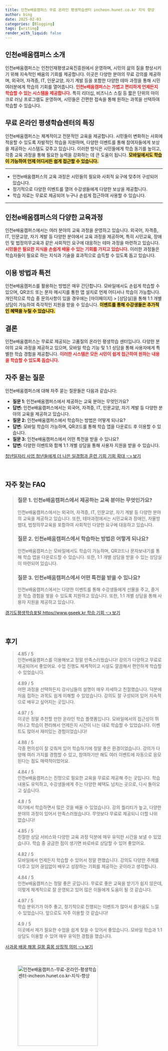 ```yaml
---
title: 인천e배움캠퍼스 무료 온라인 평생학습센터 incheon.hunet.co.kr 지식 향상
author: bing
date: 2025-02-03
categories: [Blogging]
tags: [writing]
render_with_liquid: false
---
```



<h2 id='인천e배움캠퍼스_소개'>인천e배움캠퍼스 소개</h2>

<p>인천e배움캠퍼스는 인천인재평생교육진흥원에서 운영하며, 시민의 삶의 질을 향상시키기 위해 지속적인 배움의 기회를 제공합니다. 이곳은 다양한 분야의 무료 강의를 제공하며, 외국어, 자격증, IT, 인문교양, 자기 계발 등을 포함한 다양한 테마 과정을 통해 시민 여러분에게 학습의 기회를 열어줍니다. <b><span style="color: #ee2323;">인천e배움캠퍼스는 가볍고 편리하게 언제든지 학습할 수 있는 시스템을 제공합니다.</span></b> 특히 리더십, 비즈니스 스킬 등 짧은 단위의 마이크로 러닝 프로그램도 운영하며, 시민들은 간편한 접속을 통해 원하는 과목을 선택하여 학습할 수 있습니다.</p>

<h2 id='무료_온라인_평생학습센터의_특징'>무료 온라인 평생학습센터의 특징</h2>

<p>인천e배움캠퍼스는 체계적이고 전문적인 교육을 제공합니다. 시민들이 변화하는 사회에 적응할 수 있도록 자발적인 학습을 지원하며, 다양한 이벤트를 통해 참여자들에게 보상을 제공하는 시스템도 갖추고 있습니다. 이러한 방식은 시민들에게 학습 동기를 높이고, 각종 교육 과정을 통해 필요한 능력을 강화하는 데 큰 도움이 됩니다. <b><span style="background-color: #ffe066;">모바일에서도 학습이 가능하여 언제 어디서든 쉽게 접근할 수 있습니다.</span></b></p>

<hr />

<ul>
    <li>인천e배움캠퍼스의 교육 과정은 시민들의 필요와 사회적 요구에 맞추어 구성되어 있습니다.</li>
    <li>정기적으로 다양한 이벤트를 열어 수강생들에게 다양한 보상을 제공합니다.</li>
    <li>학습 자료는 무료로 제공되어 누구나 손쉽게 접근하여 사용할 수 있습니다.</li>
</ul>

<hr />

<h2 id='인천e배움캠퍼스의_다양한_교육과정'>인천e배움캠퍼스의 다양한 교육과정</h2>

<p>인천e배움캠퍼스에서는 여러 분야의 교육 과정을 운영하고 있습니다. 외국어, 자격증, IT, 인문교양, 자기 계발 등 다양한 분야에서 교육 과정을 제공하며, 특히 시민교육, 장애인 및 법정의무교육과 같은 사회적인 요구에 대응하는 테마 과정을 마련하고 있습니다. <b><span style="color: #ee2323;">시민들은 필요한 지식을 손쉽게 배울 수 있는 기회를 가지고 있습니다.</span></b> 이러한 과정들은 학습자들이 필요로 하는 지식과 기술을 효과적으로 습득할 수 있도록 돕고 있습니다.</p>

<h2 id='이용_방법과_특전'>이용 방법과 특전</h2>

<p>인천e배움캠퍼스를 활용하는 방법은 매우 간단합니다. 모바일에서도 손쉽게 학습할 수 있으며, QR코드 또는 문자 메시지를 통한 앱 설치로 언제 어디서나 학습이 가능합니다. 개인적으로 학습 중 문의사항이 있을 경우에는 [마이페이지] > [상담실]을 통해 1:1 개별 상담이 가능하여 즉각적인 지원을 받을 수 있습니다. <b><span style="background-color: #ffe066;">이벤트를 통해 수강생들은 추가적인 혜택을 누릴 수 있습니다.</span></b></p>

<h2 id='결론'>결론</h2>

<p>인천e배움캠퍼스는 무료로 제공되는 고품질의 온라인 평생학습 센터입니다. 다양한 분야의 교육 과정을 제공하고 있으며, 모바일 학습 기능 및 1:1 상담을 통해 사용자에게 특별한 학습 경험을 제공합니다. <b><span style="color: #ee2323;">이러한 시스템은 모든 시민이 쉽게 접근하여 원하는 내용을 학습할 수 있도록 돕습니다.</span></b></p>

<h2 id='자주_묻는_질문'>자주 묻는 질문</h2>

<p>인천e배움캠퍼스에 대해 자주 묻는 질문들은 다음과 같습니다:</p>

<ul>
    <li><b>질문 1:</b> 인천e배움캠퍼스에서 제공하는 교육 분야는 무엇인가요?</li>
    <li><b>답변:</b> 인천e배움캠퍼스에서는 외국어, 자격증, IT, 인문교양, 자기 계발 등 다양한 분야의 교육을 제공하고 있습니다.</li>
    <li><b>질문 2:</b> 인천e배움캠퍼스에서 학습하는 방법은 어떻게 되나요?</li>
    <li><b>답변:</b> 모바일 학습이 가능하며, QR코드를 통해 학습 앱을 다운로드 후 이용할 수 있습니다.</li>
    <li><b>질문 3:</b> 인천e배움캠퍼스에서 어떤 특전을 받을 수 있나요?</li>
    <li><b>답변:</b> 다양한 이벤트와 함께 1:1 개별 상담을 통해 사용자 지원을 받을 수 있습니다.</li>
</ul>


<p><a class="click-button" title="청년일자리 사업 청년들에게 더 나은 일경험과 훈련 기회 기회 확대" href="https://blackassets.github.io/posts/%EC%B2%AD%EB%85%84%EC%9D%BC%EC%9E%90%EB%A6%AC-%EC%82%AC%EC%97%85-%EC%B2%AD%EB%85%84%EB%93%A4%EC%97%90%EA%B2%8C-%EB%8D%94-%EB%82%98%EC%9D%80-%EC%9D%BC%EA%B2%BD%ED%97%98%EA%B3%BC-%ED%9B%88%EB%A0%A8-%EA%B8%B0%ED%9A%8C-%EA%B8%B0%ED%9A%8C-%ED%99%95%EB%8C%80/" rel="dofollow">청년일자리 사업 청년들에게 더 나은 일경험과 훈련 기회 기회 확대 👈 보기</a></p><br>
<h2 id='자주_찾는_FAQ'>자주 찾는 FAQ</h2>
<div itemscope="" itemtype="https://schema.org/FAQPage"> 
    <blockquote> 
        <div itemscope="" itemprop="mainEntity" itemtype="https://schema.org/Question"> 
            <h3 itemprop="name">질문 1. 인천e배움캠퍼스에서 제공하는 교육 분야는 무엇인가요?</h3> 
            <div itemscope="" itemprop="acceptedAnswer" itemtype="https://schema.org/Answer"> 
                <span itemprop="text"> 
                    <p>인천e배움캠퍼스에서는 외국어, 자격증, IT, 인문교양, 자기 계발 등 다양한 분야의 교육을 제공하고 있습니다. 또한, 테마과정에서는 시민교육과 장애인, 자율방범대, 법정의무교육을 포함하여 사회적인 다양한 요구에 대응하고 있습니다.</p> 
                </span> 
            </div> 
        </div> 
        <div itemscope="" itemprop="mainEntity" itemtype="https://schema.org/Question"> 
            <h3 itemprop="name">질문 2. 인천e배움캠퍼스에서 학습하는 방법은 어떻게 되나요?</h3> 
            <div itemscope="" itemprop="acceptedAnswer" itemtype="https://schema.org/Answer"> 
                <span itemprop="text"> 
                    <p>인천e배움캠퍼스는 모바일에서도 학습이 가능하며, QR코드나 문자보내기를 통해 학습 앱을 다운로드할 수 있습니다. 또한, 1:1 개별 상담을 받을 수 있는 상담실이 마련되어 있습니다.</p> 
                </span> 
            </div> 
        </div> 
        <div itemscope="" itemprop="mainEntity" itemtype="https://schema.org/Question"> 
            <h3 itemprop="name">질문 3. 인천e배움캠퍼스에서 어떤 특전을 받을 수 있나요?</h3> 
            <div itemscope="" itemprop="acceptedAnswer" itemtype="https://schema.org/Answer"> 
                <span itemprop="text"> 
                    <p>인천e배움캠퍼스에서는 다양한 이벤트를 통해 수강생들에게 선물을 주고, 즐거운 학습 경험을 쌓을 수 있도록 지원하고 있습니다. 또한, 1:1 개별 상담을 통해 사용자 지원을 제공하고 있습니다.</p> 
                </span> 
            </div> 
        </div> 
    </blockquote> 
</div>
<p><a class="click-button" title="경기도평생학습포털 https//www.gseek.kr 학습 기회" href="https://blackassets.github.io/posts/%EA%B2%BD%EA%B8%B0%EB%8F%84%ED%8F%89%EC%83%9D%ED%95%99%EC%8A%B5%ED%8F%AC%ED%84%B8-httpswww.gseek.kr-%ED%95%99%EC%8A%B5-%EA%B8%B0%ED%9A%8C/" rel="dofollow">경기도평생학습포털 https//www.gseek.kr 학습 기회 👈 보기</a></p><br>
<h2 id='후기'>후기</h2>
<div itemscope itemtype="https://schema.org/Product">
  <blockquote>
  <div itemprop="review" itemscope itemtype="https://schema.org/Review">
      <div itemprop="reviewRating" itemscope itemtype="https://schema.org/Rating"> <span itemprop="ratingValue">4.85</span> / <span itemprop="bestRating">5</span> </div>
      <span itemprop="reviewBody">인천e배움캠퍼스를 이용해보고 정말 만족스러웠습니다! 강의가 다양하고 무료로 제공되어서 좋았어요. 수업 진행도 체계적이고 시설도 깔끔해서 편안하게 학습할 수 있었습니다.</span>
  </div>
  <br>
  <div itemprop="review" itemscope itemtype="https://schema.org/Review">
      <div itemprop="reviewRating" itemscope itemtype="https://schema.org/Rating"> <span itemprop="ratingValue">4.89</span> / <span itemprop="bestRating">5</span> </div>
      <span itemprop="reviewBody">어떤 과정을 선택하든지 강사님들의 설명이 매우 자세하고 친절했습니다. 덕분에 처음 접하는 과목도 쉽게 이해할 수 있었습니다. 강의도 잘 구성되어 있어 지속적으로 배우고 싶어지는 곳입니다.</span>
  </div>
  <br>
  <div itemprop="review" itemscope itemtype="https://schema.org/Review">
      <div itemprop="reviewRating" itemscope itemtype="https://schema.org/Rating"> <span itemprop="ratingValue">4.97</span> / <span itemprop="bestRating">5</span> </div>
      <span itemprop="reviewBody">이곳은 정말 추천할 만한 온라인 학습 플랫폼입니다. 모바일에서의 접근성이 뛰어나고 학습이 편리해서 언제든지 시간이 나는 대로 학습할 수 있었습니다. 이벤트도 많아서 재미있는 경험이었습니다!</span>
  </div>
  <br>
  <div itemprop="review" itemscope itemtype="https://schema.org/Review">
      <div itemprop="reviewRating" itemscope itemtype="https://schema.org/Rating"> <span itemprop="ratingValue">4.88</span> / <span itemprop="bestRating">5</span> </div>
      <span itemprop="reviewBody">각종 편의성이 잘 갖춰져 있어 학습하기에 정말 좋은 환경이었습니다. 강의가 다양해 여러 가지를 경험할 수 있고, 참여하기만 해도 여러 이벤트에 자동으로 응모된다는 점도 매력적이었어요.</span>
  </div>
  <br>
  <div itemprop="review" itemscope itemtype="https://schema.org/Review">
      <div itemprop="reviewRating" itemscope itemtype="https://schema.org/Rating"> <span itemprop="ratingValue">4.84</span> / <span itemprop="bestRating">5</span> </div>
      <span itemprop="reviewBody">인천e배움캠퍼스는 진정으로 필요한 교육을 무료로 제공해 주는 곳입니다. 학습 내용도 유익하고, 수강생들에게 주는 다양한 혜택도 넘치는 곳으로, 다시 돌아오고 싶습니다.</span>
  </div>
  <br>
  <div itemprop="review" itemscope itemtype="https://schema.org/Review">
      <div itemprop="reviewRating" itemscope itemtype="https://schema.org/Rating"> <span itemprop="ratingValue">4.8</span> / <span itemprop="bestRating">5</span> </div>
      <span itemprop="reviewBody">여기에서 학습하면서 많은 것을 배울 수 있었습니다. 강의 퀄리티가 높고, 다양한 분야의 과정이 있어서 만족스러웠습니다. 무엇보다 무료로 제공되니 더할 나위 없습니다!</span>
  </div>
  <br>
  <div itemprop="review" itemscope itemtype="https://schema.org/Review">
      <div itemprop="reviewRating" itemscope itemtype="https://schema.org/Rating"> <span itemprop="ratingValue">4.85</span> / <span itemprop="bestRating">5</span> </div>
      <span itemprop="reviewBody">친절한 상담 서비스와 다양한 교육 과정 덕분에 매우 유익한 시간을 보낼 수 있었습니다. 학습 중 궁금한 점이 생기면 바로바로 상담할 수 있어 좋았어요.</span>
  </div>
  <br>
  <div itemprop="review" itemscope itemtype="https://schema.org/Review">
      <div itemprop="reviewRating" itemscope itemtype="https://schema.org/Rating"> <span itemprop="ratingValue">4.82</span> / <span itemprop="bestRating">5</span> </div>
      <span itemprop="reviewBody">모바일에서 언제든지 학습할 수 있어서 정말 편했습니다. 강의도 다양한 주제를 다루고 있어 끊임없이 배우고 성장하는 기회를 제공하는 곳이라고 생각합니다.</span>
  </div>
  <br>
  <div itemprop="review" itemscope itemtype="https://schema.org/Review">
      <div itemprop="reviewRating" itemscope itemtype="https://schema.org/Rating"> <span itemprop="ratingValue">4.84</span> / <span itemprop="bestRating">5</span> </div>
      <span itemprop="reviewBody">인천e배움캠퍼스는 정말 좋은 곳입니다. 무료로 좋은 교육을 받기가 쉽지 않은데, 이렇게 체계적으로 잘 운영되고 있어 많은 이들에게 도움이 될 것 같습니다.</span>
  </div>
  <br>
  <div itemprop="review" itemscope itemtype="https://schema.org/Review">
      <div itemprop="reviewRating" itemscope itemtype="https://schema.org/Rating"> <span itemprop="ratingValue">4.97</span> / <span itemprop="bestRating">5</span> </div>
      <span itemprop="reviewBody">학습 분위기가 아주 좋고, 정기적으로 진행되는 이벤트가 많아서 즐거움도 느낄 수 있었습니다. 앞으로도 자주 이용할 것 같습니다!</span>
  </div>
  <br>
  <div itemprop="review" itemscope itemtype="https://schema.org/Review">
      <div itemprop="reviewRating" itemscope itemtype="https://schema.org/Rating"> <span itemprop="ratingValue">4.9</span> / <span itemprop="bestRating">5</span> </div>
      <span itemprop="reviewBody">이곳에서 제가 필요한 수업을 쉽게 찾을 수 있어서 좋았습니다. 모바일 학습과 1:1 상담도 이용할 수 있어 매우 유익한 경험을 했습니다.</span>
  </div>
  </blockquote>
</div>
<p><a class="click-button" title="사과꿈 배꿈 해몽 길몽 흉몽 상징적 의미" href="https://blackassets.github.io/posts/%EC%82%AC%EA%B3%BC%EA%BF%88-%EB%B0%B0%EA%BF%88-%ED%95%B4%EB%AA%BD-%EA%B8%B8%EB%AA%BD-%ED%9D%89%EB%AA%BD-%EC%83%81%EC%A7%95%EC%A0%81-%EC%9D%98%EB%AF%B8/" rel="dofollow">사과꿈 배꿈 해몽 길몽 흉몽 상징적 의미 👈 보기</a></p><br>
<figure class="image"><img src="https://blackassets.github.io/assets/img/thumbnail/인천e배움캠퍼스-무료-온라인-평생학습센터-incheon.hunet.co.kr-지식-향상.webp" alt="인천e배움캠퍼스-무료-온라인-평생학습센터-incheon.hunet.co.kr-지식-향상" width="256" height="256"></figure>